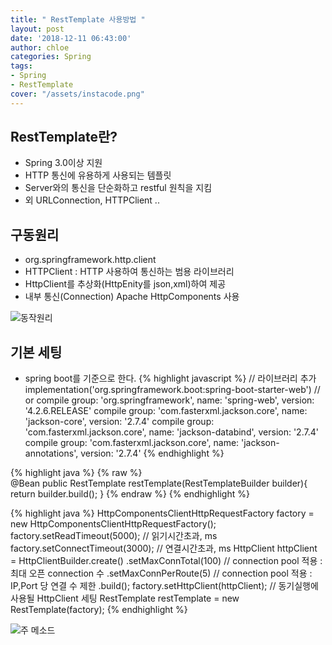 ```yaml
---
title: " RestTemplate 사용방법 "
layout: post
date: '2018-12-11 06:43:00'
author: chloe
categories: Spring
tags:
- Spring
- RestTemplate
cover: "/assets/instacode.png"
---
```


## RestTemplate란?
- Spring 3.0이상 지원
- HTTP 통신에 유용하게 사용되는 템플릿
- Server와의 통신을 단순화하고 restful 원칙을 지킴
- 외 URLConnection, HTTPClient ..


## 구동원리
- org.springframework.http.client
- HTTPClient : HTTP 사용하여 통신하는 범용 라이브러리
- HttpClient를 추상화(HttpEnity를 json,xml)하여 제공
- 내부 통신(Connection) Apache HttpComponents 사용
 <img src="{{ site.baseurl }}/assets/images/resttemplate/1_run.jpg" title="동작원리">

## 기본 세팅
 - spring boot를 기준으로 한다.
 {% highlight javascript %}
 // 라이브러리 추가
 implementation('org.springframework.boot:spring-boot-starter-web')
 // or
 compile group: 'org.springframework', name: 'spring-web', version: '4.2.6.RELEASE'
 compile group: 'com.fasterxml.jackson.core', name: 'jackson-core', version: '2.7.4'
 compile group: 'com.fasterxml.jackson.core', name: 'jackson-databind', version: '2.7.4'
 compile group: 'com.fasterxml.jackson.core', name: 'jackson-annotations', version: '2.7.4'
 {% endhighlight %}
 
{% highlight java %}
 {% raw %}    
 @Bean
 public RestTemplate restTemplate(RestTemplateBuilder builder){
   return builder.build();
 }
 {% endraw %}
 {% endhighlight %}
 
 {% highlight java %}
 HttpComponentsClientHttpRequestFactory factory = new HttpComponentsClientHttpRequestFactory();
factory.setReadTimeout(5000); // 읽기시간초과, ms
factory.setConnectTimeout(3000); // 연결시간초과, ms
HttpClient httpClient = HttpClientBuilder.create()
.setMaxConnTotal(100)  // connection pool 적용 : 최대 오픈 connection 수
.setMaxConnPerRoute(5) // connection pool 적용 : IP,Port 당 연결 수 제한
.build();
factory.setHttpClient(httpClient); // 동기실행에 사용될 HttpClient 세팅
RestTemplate restTemplate = new RestTemplate(factory);
 {% endhighlight %}
 
 
  <img src="{{ site.baseurl }}/assets/images/resttemplate/2_method.jpg" title="주 메소드">
